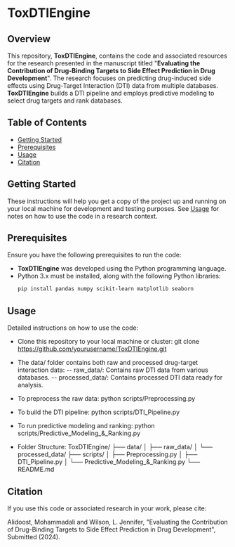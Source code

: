# ToxDTIEngine

## Overview

This repository, **ToxDTIEngine**, contains the code and associated resources for the research presented in the manuscript titled "**Evaluating the Contribution of Drug-Binding Targets to Side Effect Prediction in Drug Development**". The research focuses on predicting drug-induced side effects using Drug-Target Interaction (DTI) data from multiple databases. **ToxDTIEngine** builds a DTI pipeline and employs predictive modeling to select drug targets and rank databases.

## Table of Contents

- [Getting Started](#getting-started)
- [Prerequisites](#prerequisites)
- [Usage](#usage)
- [Citation](#citation)

## Getting Started

These instructions will help you get a copy of the project up and running on your local machine for development and testing purposes. See [Usage](#usage) for notes on how to use the code in a research context.

## Prerequisites

Ensure you have the following prerequisites to run the code:

- **ToxDTIEngine** was developed using the Python programming language.
- Python 3.x must be installed, along with the following Python libraries:
  ```bash
  pip install pandas numpy scikit-learn matplotlib seaborn

## Usage
Detailed instructions on how to use the code:

- Clone this repository to your local machine or cluster:
git clone https://github.com/yourusername/ToxDTIEngine.git

- The data/ folder contains both raw and processed drug-target interaction data:
-- raw_data/: Contains raw DTI data from various databases.
-- processed_data/: Contains processed DTI data ready for analysis.

- To preprocess the raw data:
python scripts/Preprocessing.py

- To build the DTI pipeline:
python scripts/DTI_Pipeline.py

- To run predictive modeling and ranking:
python scripts/Predictive_Modeling_&_Ranking.py

- Folder Structure:
ToxDTIEngine/
├── data/
│   ├── raw_data/
│   └── processed_data/
├── scripts/
│   ├── Preprocessing.py
│   ├── DTI_Pipeline.py
│   └── Predictive_Modeling_&_Ranking.py
└── README.md

## Citation

If you use this code or associated research in your work, please cite:

Alidoost, Mohammadali and Wilson, L. Jennifer, "Evaluating the Contribution of Drug-Binding Targets to Side Effect Prediction in Drug Development", Submitted (2024).

